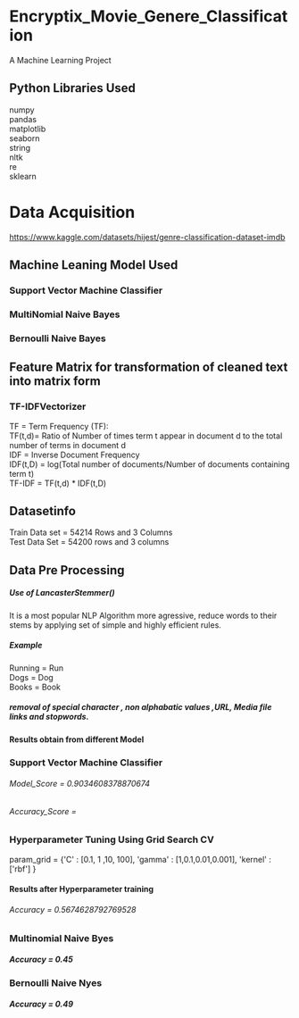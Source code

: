 # Encryptix_Movie_Genere_Classification
A Machine Learning Project
## Python Libraries Used  
numpy  
pandas  
matplotlib  
seaborn  
string  
nltk  
re  
sklearn  
# Data Acquisition  
https://www.kaggle.com/datasets/hijest/genre-classification-dataset-imdb  

## Machine Leaning Model Used  
### Support Vector Machine Classifier  
### MultiNomial Naive Bayes  
### Bernoulli Naive Bayes  

## Feature Matrix for transformation of cleaned text into matrix form
### TF-IDFVectorizer  
TF = Term Frequency (TF):  
TF(t,d)=  Ratio of Number of times term t appear in document d to the total number of terms in document d  
IDF = Inverse Document Frequency  
IDF(t,D) = log(Total number of documents/Number of documents containing term t)  
TF-IDF = TF(t,d) * IDF(t,D)  

## Datasetinfo  
Train Data set = 54214 Rows and 3 Columns  
Test Data Set =  54200 rows and 3 columns

## Data Pre Processing  
##### Use of LancasterStemmer() 
It is a most popular NLP Algorithm more agressive, reduce words to their stems by applying set of simple and highly efficient rules.
##### Example  
Running = Run  
Dogs = Dog  
Books = Book  

##### removal of special character , non alphabatic values ,URL, Media file links and stopwords.
#### Results obtain from different Model
### Support Vector Machine Classifier
###### Model_Score = 0.9034608378870674
###### Accuracy_Score = 

### Hyperparameter Tuning Using Grid Search CV  
param_grid = {'C' : [0.1, 1 ,10, 100], 'gamma' : [1,0.1,0.01,0.001], 'kernel' : ['rbf'] }  

#### Results after Hyperparameter training
###### Accuracy = 0.5674628792769528


### Multinomial Naive Byes 
##### Accuracy = 0.45

### Bernoulli Naive Nyes
##### Accuracy = 0.49

 







